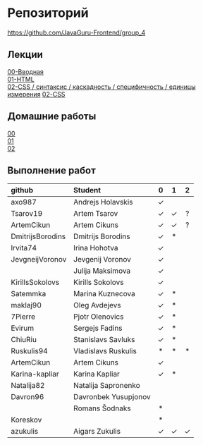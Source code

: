 # Репозиторий
https://github.com/JavaGuru-Frontend/group_4

## Лекции
[00-Вводная](https://github.com/JavaGuru-Frontend/group_4/blob/main/Lectures/00/00-Intro.pdf)  
[01-HTML](https://github.com/JavaGuru-Frontend/group_4/blob/main/Lectures/01-HTML/1-HTML.pdf)   
[02-CSS / синтаксис / каскадность / специфичность / единицы измерения](https://github.com/JavaGuru-Frontend/group_4/blob/main/Lectures/01-CSS/1-CSS.pdf) 
[02-CSS](https://github.com/JavaGuru-Frontend/group_4/blob/main/Lectures/01-CSS/1-CSS.pdf) 

## Домашние работы 
[00](https://github.com/JavaGuru-Frontend/group_4/blob/main/Homeworks/%F0%9F%8E%92HOMEWORKS/00/homework.md)  
[01](https://github.com/JavaGuru-Frontend/group_4/blob/main/Homeworks/%F0%9F%8E%92HOMEWORKS/01/Homework.md)  
[02](https://github.com/JavaGuru-Frontend/group_4/blob/main/Homeworks/%F0%9F%8E%92HOMEWORKS/02/Homework.md) 


## Выполнение работ

| github            | Student                       | 0 | 1 | 2 |
:--------------     | :------------------------     |:-:|:-:|:-:|
| axo987            | Andrejs	    Holavskis       | ✓ |   |   |
| Tsarov19          | Artem         Tsarov          | ✓ | ✓ | ? |
| ArtemCikun        | Artem         Cikuns          | ✓ | ✓ | ? |
| DmitrijsBorodins  | Dmitrijs      Borodins        | ✓ | * |   |
| Irvita74          | Irina	        Hohotva         | ✓ |   |   |
| JevgneijVoronov   | Jevgenij	    Voronov         | ✓ |   |   |
|                   | Julija	    Maksimova       | ✓ |   |   |
| KirillsSokolovs   | Kirills	    Sokolovs        | ✓ |   |   |
| Satemmka          | Marina	    Kuznecova       | ✓ | * |   |
| maklaj90          | Oleg          Avdejevs        | ✓ | * |   |
| 7Pierre           | Pjotr         Olenovics       | ✓ | * |   |
| Evirum            | Sergejs	    Fadins          | ✓ | * |   |
| ChiuRiu           | Stanislavs	Savluks         | ✓ | * |   |
| Ruskulis94        | Vladislavs	Ruskulis        | * | * | * |
| ArtemCikun        | Artem         Cikuns          | ✓ |   |   |
| Karina-kapliar    | Karina        Kapliar         | ✓ | * |   |
| Natalija82        | Natalija	    Sapronenko      |   |   |   |
| Davron96          | Davronbek	    Yusupjonov      |   |   |   |
|                   | Romans 	    Šodnaks         | * |   |   |
| Koreskov          |                               | * |   |   |
| azukulis          | Aigars	    Zukulis         | ✓ | ✓ | ✓ |